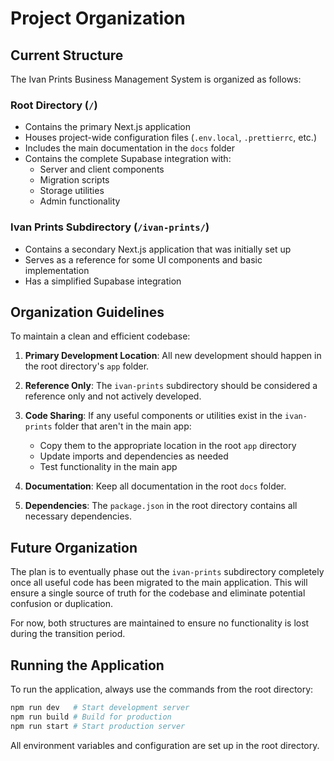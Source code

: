 # Project Organization

## Current Structure

The Ivan Prints Business Management System is organized as follows:

### Root Directory (`/`)
- Contains the primary Next.js application
- Houses project-wide configuration files (`.env.local`, `.prettierrc`, etc.)
- Includes the main documentation in the `docs` folder
- Contains the complete Supabase integration with:
  - Server and client components
  - Migration scripts
  - Storage utilities
  - Admin functionality

### Ivan Prints Subdirectory (`/ivan-prints/`)
- Contains a secondary Next.js application that was initially set up
- Serves as a reference for some UI components and basic implementation
- Has a simplified Supabase integration

## Organization Guidelines

To maintain a clean and efficient codebase:

1. **Primary Development Location**: All new development should happen in the root directory's `app` folder.

2. **Reference Only**: The `ivan-prints` subdirectory should be considered a reference only and not actively developed.

3. **Code Sharing**: If any useful components or utilities exist in the `ivan-prints` folder that aren't in the main app:
   - Copy them to the appropriate location in the root `app` directory
   - Update imports and dependencies as needed
   - Test functionality in the main app

4. **Documentation**: Keep all documentation in the root `docs` folder.

5. **Dependencies**: The `package.json` in the root directory contains all necessary dependencies.

## Future Organization

The plan is to eventually phase out the `ivan-prints` subdirectory completely once all useful code has been migrated to the main application. This will ensure a single source of truth for the codebase and eliminate potential confusion or duplication.

For now, both structures are maintained to ensure no functionality is lost during the transition period.

## Running the Application

To run the application, always use the commands from the root directory:

```bash
npm run dev   # Start development server
npm run build # Build for production
npm run start # Start production server
```

All environment variables and configuration are set up in the root directory. 